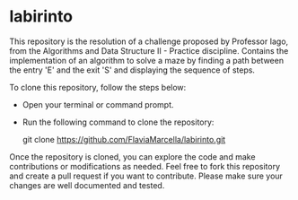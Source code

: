 # labirinto
This repository is the resolution of a challenge proposed by Professor Iago, from the Algorithms and Data Structure II - Practice discipline. Contains the implementation of an algorithm to solve a maze by finding a path between the entry 'E' and the exit 'S' and displaying the sequence of steps.

To clone this repository, follow the steps below:

  - Open your terminal or command prompt.
  - Run the following command to clone the repository:

    git clone https://github.com/FlaviaMarcella/labirinto.git

Once the repository is cloned, you can explore the code and make contributions or modifications as needed.
Feel free to fork this repository and create a pull request if you want to contribute. Please make sure your changes are well documented and tested.
